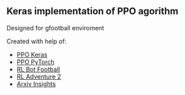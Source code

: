 ## Keras implementation of PPO agorithm
Designed for gfootball enviroment

Created with help of:
* [PPO Keras](https://github.com/LuEE-C/PPO-Keras)
* [PPO PyTorch](https://github.com/colinskow/move37/tree/master/ppo)
* [RL Bot Football](https://github.com/ChintanTrivedi/rl-bot-football)
* [RL Adventure 2](https://github.com/higgsfield/RL-Adventure-2)
* [Arxiv Insights](https://www.youtube.com/watch?v=5P7I-xPq8u8)
